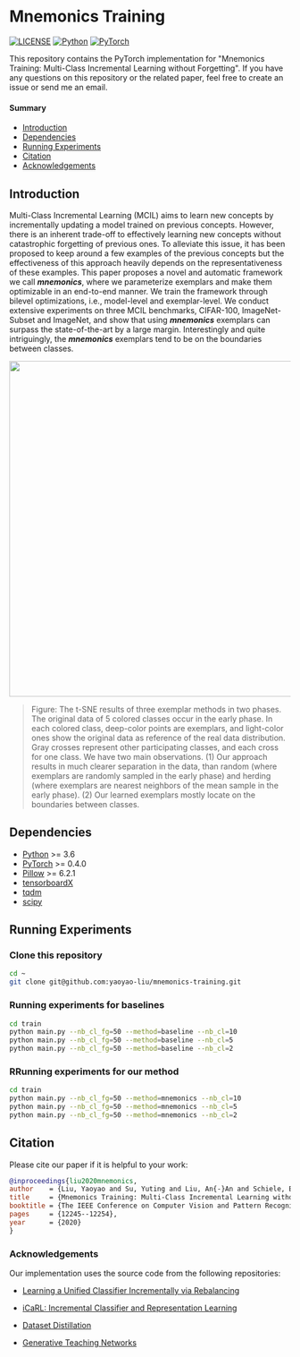 # Mnemonics Training

[![LICENSE](https://img.shields.io/badge/license-MIT-green?style=flat-square)](https://github.com/yaoyao-liu/mnemonics/blob/master/LICENSE)
[![Python](https://img.shields.io/badge/python-3.6-blue.svg?style=flat-square)](https://www.python.org/)
[![PyTorch](https://img.shields.io/badge/pytorch-0.4.0-%237732a8?style=flat-square)](https://pytorch.org/)

This repository contains the PyTorch implementation for "Mnemonics Training: Multi-Class Incremental Learning without Forgetting". If you have any questions on this repository or the related paper, feel free to create an issue or send me an email. 

#### Summary

* [Introduction](#introduction)
* [Dependencies](#dependencies)
* [Running Experiments](#running-experiments)
* [Citation](#citation)
* [Acknowledgements](#acknowledgements)

## Introduction

Multi-Class Incremental Learning (MCIL) aims to learn new concepts by incrementally updating a model trained on previous concepts. However, there is an inherent trade-off to effectively learning new concepts without catastrophic forgetting of previous ones. To alleviate this issue, it has been proposed to keep around a few examples of the previous concepts but the effectiveness of this approach heavily depends on the representativeness of these examples. This paper proposes a novel and automatic framework we call ***mnemonics***, where we parameterize exemplars and make them optimizable in an end-to-end manner. We train the framework through bilevel optimizations, i.e., model-level and exemplar-level. We conduct extensive experiments on three MCIL benchmarks, CIFAR-100, ImageNet-Subset and ImageNet, and show that using ***mnemonics*** exemplars can surpass the state-of-the-art by a large margin. Interestingly and quite intriguingly, the ***mnemonics*** exemplars tend to be on the boundaries between classes.


<p align="center">
    <img src="https://yyliu.net/images/misc/mnemonics.png" width="600"/>
</p>

> Figure: The t-SNE results of three exemplar methods in two phases. The original data of 5 colored classes occur in the early phase. In each colored class, deep-color points are exemplars, and light-color ones show the original data as reference of the real data distribution. Gray crosses represent other participating classes, and each cross for one class. We have two main observations. (1) Our approach results in much clearer separation in the data, than random (where exemplars are randomly sampled in the early phase) and herding (where exemplars are nearest neighbors of the mean sample in the early phase). (2) Our learned exemplars mostly locate on the boundaries between classes.

## Dependencies

- [Python](https://www.python.org/) >= 3.6
- [PyTorch](https://pytorch.org/) >= 0.4.0
- [Pillow](https://pillow.readthedocs.io/en/stable/) >= 6.2.1
- [tensorboardX](https://github.com/lanpa/tensorboardX)
- [tqdm](https://github.com/tqdm/tqdm)
- [scipy](https://www.scipy.org/)


## Running Experiments


### Clone this repository

```bash
cd ~
git clone git@github.com:yaoyao-liu/mnemonics-training.git
```

### Running experiments for baselines

```bash
cd train
python main.py --nb_cl_fg=50 --method=baseline --nb_cl=10
python main.py --nb_cl_fg=50 --method=baseline --nb_cl=5
python main.py --nb_cl_fg=50 --method=baseline --nb_cl=2
```

### RRunning experiments for our method

```bash
cd train
python main.py --nb_cl_fg=50 --method=mnemonics --nb_cl=10
python main.py --nb_cl_fg=50 --method=mnemonics --nb_cl=5
python main.py --nb_cl_fg=50 --method=mnemonics --nb_cl=2
```


## Citation

Please cite our paper if it is helpful to your work:

```bibtex
@inproceedings{liu2020mnemonics,
author    = {Liu, Yaoyao and Su, Yuting and Liu, An{-}An and Schiele, Bernt and Sun, Qianru},
title     = {Mnemonics Training: Multi-Class Incremental Learning without Forgetting},
booktitle = {The IEEE Conference on Computer Vision and Pattern Recognition (CVPR)},
pages     = {12245--12254},
year      = {2020}
}
```

### Acknowledgements

Our implementation uses the source code from the following repositories:

* [Learning a Unified Classifier Incrementally via Rebalancing](https://github.com/hshustc/CVPR19_Incremental_Learning)

* [iCaRL: Incremental Classifier and Representation Learning](https://github.com/srebuffi/iCaRL)

* [Dataset Distillation](https://github.com/SsnL/dataset-distillation)

* [Generative Teaching Networks](https://github.com/uber-research/GTN)
